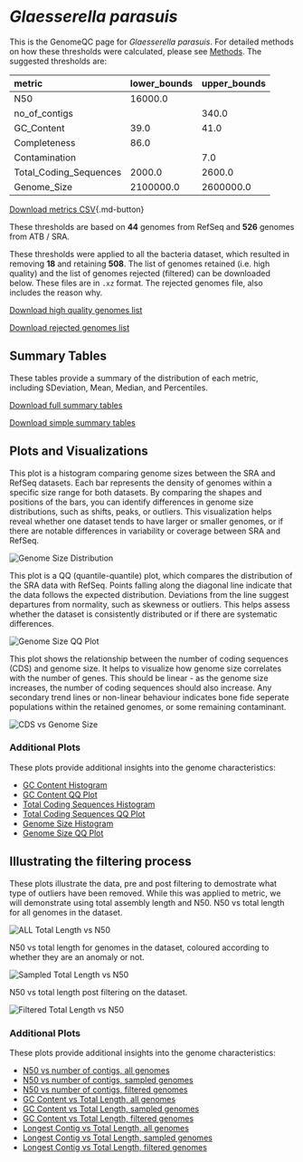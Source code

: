 # *Glaesserella parasuis*

This is the GenomeQC page for *Glaesserella parasuis*. For detailed methods on how these thresholds were calculated, please see [Methods](../../methods.md).
The suggested thresholds are: 

| metric                 | lower_bounds   | upper_bounds   |
|:-----------------------|:---------------|:---------------|
| N50                    | 16000.0        |                |
| no_of_contigs          |                | 340.0          |
| GC_Content             | 39.0           | 41.0           |
| Completeness           | 86.0           |                |
| Contamination          |                | 7.0            |
| Total_Coding_Sequences | 2000.0         | 2600.0         |
| Genome_Size            | 2100000.0      | 2600000.0      |

[Download metrics CSV](Glaesserella_parasuis_metrics.csv){.md-button}


These thresholds are based on **44** genomes from RefSeq and **526** genomes from ATB / SRA.

These thresholds were applied to all the bacteria dataset, which resulted in removing **18** and retaining **508**.
The list of genomes retained (i.e. high quality) and the list of genomes rejected (filtered) can be downloaded below. These files are in `.xz` format. The rejected genomes file, also includes the reason why.

[Download high quality genomes list](Glaesserella_parasuis_high_quality_genomes.csv.xz)


[Download rejected genomes list](Glaesserella_parasuis_filtered_out_genomes.csv.xz)



## Summary Tables
These tables provide a summary of the distribution of each metric, including SDeviation, Mean, Median, and Percentiles.

[Download full summary tables](summary.csv)

[Download simple summary tables](selected_summary.csv)

## Plots and Visualizations

This plot is a histogram comparing genome sizes between the SRA and RefSeq datasets. Each bar represents the density of genomes within a specific size range for both datasets. By comparing the shapes and positions of the bars, you can identify differences in genome size distributions, such as shifts, peaks, or outliers. This visualization helps reveal whether one dataset tends to have larger or smaller genomes, or if there are notable differences in variability or coverage between SRA and RefSeq.

![Genome Size Distribution](Genome_Size_refseq_histogram_kde.png)

This plot is a QQ (quantile-quantile) plot, which compares the distribution of the SRA data with RefSeq. Points falling along the diagonal line indicate that the data follows the expected distribution. Deviations from the line suggest departures from normality, such as skewness or outliers. This helps assess whether the dataset is consistently distributed or if there are systematic differences.

![Genome Size QQ Plot](Genome_Size_refseq_qqplot.png)

This plot shows the relationship between the number of coding sequences (CDS) and genome size. It helps to visualize how genome size correlates with the number of genes. This should be linear - as the genome size increases, the number of coding sequences should also increase. Any secondary trend lines or non-linear behaviour indicates bone fide seperate populations within the retained genomes, or some remaining contaminant. 

![CDS vs Genome Size](Glaesserella_parasuis_CDS_vs_Genome_Size.png)

### Additional Plots

These plots provide additional insights into the genome characteristics:

- [GC Content Histogram](GC_Content_refseq_histogram_kde.png)
- [GC Content QQ Plot](GC_Content_refseq_qqplot.png)
- [Total Coding Sequences Histogram](Total_Coding_Sequences_refseq_histogram_kde.png)
- [Total Coding Sequences QQ Plot](Total_Coding_Sequences_refseq_qqplot.png)
- [Genome Size Histogram](Genome_Size_refseq_histogram_kde.png)
- [Genome Size QQ Plot](Genome_Size_refseq_qqplot.png)
## Illustrating the filtering process
These plots illustrate the data, pre and post filtering to demostrate what type of outliers have been removed. While this was applied to metric, we will demonstrate using total assembly length and N50.
N50 vs total length for all genomes in the dataset.

![ALL Total Length vs N50](Glaesserella_parasuis_all_total_length_N50.png)

N50 vs total length for genomes in the dataset, coloured according to whether they are an anomaly or not.

![Sampled Total Length vs N50](Glaesserella_parasuis_sample_total_length_N50.png)

N50 vs total length post filtering on the dataset.

![Filtered Total Length vs N50](Glaesserella_parasuis_filt_total_length_N50.png)

### Additional Plots

These plots provide additional insights into the genome characteristics:

- [N50 vs number of contigs, all genomes](Glaesserella_parasuis_all_N50_number.png)
- [N50 vs number of contigs, sampled genomes](Glaesserella_parasuis_sample_N50_number.png)
- [N50 vs number of contigs, filtered genomes](Glaesserella_parasuis_filt_N50_number.png)
- [GC Content vs Total Length, all genomes](Glaesserella_parasuis_all_total_length_GC_Content.png)
- [GC Content vs Total Length, sampled genomes](Glaesserella_parasuis_sample_total_length_GC_Content.png)
- [GC Content vs Total Length, filtered genomes](Glaesserella_parasuis_filt_total_length_GC_Content.png)
- [Longest Contig vs Total Length, all genomes](Glaesserella_parasuis_all_total_length_longest.png)
- [Longest Contig vs Total Length, sampled genomes](Glaesserella_parasuis_sample_total_length_longest.png)
- [Longest Contig vs Total Length, filtered genomes](Glaesserella_parasuis_filt_total_length_longest.png)
